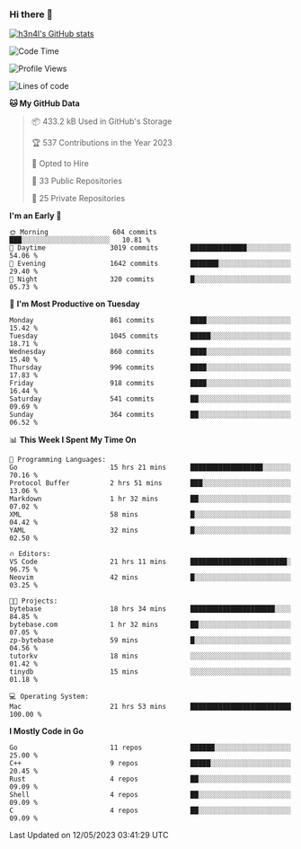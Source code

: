 ### Hi there 👋

[![h3n4l's GitHub stats](https://github-readme-stats.vercel.app/api?username=h3n4l&count_private=true&show_icons=true&theme=radical)](https://github.com/h3n4l/github-readme-stats)

<!--START_SECTION:waka-->
![Code Time](http://img.shields.io/badge/Code%20Time-1%2C215%20hrs%2057%20mins-blue)

![Profile Views](http://img.shields.io/badge/Profile%20Views-0-blue)

![Lines of code](https://img.shields.io/badge/From%20Hello%20World%20I%27ve%20Written-2.9%20million%20lines%20of%20code-blue)

**🐱 My GitHub Data** 

> 📦 433.2 kB Used in GitHub's Storage 
 > 
> 🏆 537 Contributions in the Year 2023
 > 
> 💼 Opted to Hire
 > 
> 📜 33 Public Repositories 
 > 
> 🔑 25 Private Repositories 
 > 
**I'm an Early 🐤** 

```text
🌞 Morning                604 commits         ███░░░░░░░░░░░░░░░░░░░░░░   10.81 % 
🌆 Daytime                3019 commits        ██████████████░░░░░░░░░░░   54.06 % 
🌃 Evening                1642 commits        ███████░░░░░░░░░░░░░░░░░░   29.40 % 
🌙 Night                  320 commits         █░░░░░░░░░░░░░░░░░░░░░░░░   05.73 % 
```
📅 **I'm Most Productive on Tuesday** 

```text
Monday                   861 commits         ████░░░░░░░░░░░░░░░░░░░░░   15.42 % 
Tuesday                  1045 commits        █████░░░░░░░░░░░░░░░░░░░░   18.71 % 
Wednesday                860 commits         ████░░░░░░░░░░░░░░░░░░░░░   15.40 % 
Thursday                 996 commits         ████░░░░░░░░░░░░░░░░░░░░░   17.83 % 
Friday                   918 commits         ████░░░░░░░░░░░░░░░░░░░░░   16.44 % 
Saturday                 541 commits         ██░░░░░░░░░░░░░░░░░░░░░░░   09.69 % 
Sunday                   364 commits         ██░░░░░░░░░░░░░░░░░░░░░░░   06.52 % 
```


📊 **This Week I Spent My Time On** 

```text
💬 Programming Languages: 
Go                       15 hrs 21 mins      ██████████████████░░░░░░░   70.16 % 
Protocol Buffer          2 hrs 51 mins       ███░░░░░░░░░░░░░░░░░░░░░░   13.06 % 
Markdown                 1 hr 32 mins        ██░░░░░░░░░░░░░░░░░░░░░░░   07.02 % 
XML                      58 mins             █░░░░░░░░░░░░░░░░░░░░░░░░   04.42 % 
YAML                     32 mins             █░░░░░░░░░░░░░░░░░░░░░░░░   02.50 % 

🔥 Editors: 
VS Code                  21 hrs 11 mins      ████████████████████████░   96.75 % 
Neovim                   42 mins             █░░░░░░░░░░░░░░░░░░░░░░░░   03.25 % 

🐱‍💻 Projects: 
bytebase                 18 hrs 34 mins      █████████████████████░░░░   84.85 % 
bytebase.com             1 hr 32 mins        ██░░░░░░░░░░░░░░░░░░░░░░░   07.05 % 
zp-bytebase              59 mins             █░░░░░░░░░░░░░░░░░░░░░░░░   04.56 % 
tutorkv                  18 mins             ░░░░░░░░░░░░░░░░░░░░░░░░░   01.42 % 
tinydb                   15 mins             ░░░░░░░░░░░░░░░░░░░░░░░░░   01.18 % 

💻 Operating System: 
Mac                      21 hrs 53 mins      █████████████████████████   100.00 % 
```

**I Mostly Code in Go** 

```text
Go                       11 repos            ██████░░░░░░░░░░░░░░░░░░░   25.00 % 
C++                      9 repos             █████░░░░░░░░░░░░░░░░░░░░   20.45 % 
Rust                     4 repos             ██░░░░░░░░░░░░░░░░░░░░░░░   09.09 % 
Shell                    4 repos             ██░░░░░░░░░░░░░░░░░░░░░░░   09.09 % 
C                        4 repos             ██░░░░░░░░░░░░░░░░░░░░░░░   09.09 % 
```




 Last Updated on 12/05/2023 03:41:29 UTC
<!--END_SECTION:waka-->

